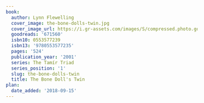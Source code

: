 ```yaml
---
book:
  author: Lynn Flewelling
  cover_image: the-bone-dolls-twin.jpg
  cover_image_url: https://i.gr-assets.com/images/S/compressed.photo.goodreads.com/books/1403189779l/671560._SY160_.jpg
  goodreads: '671560'
  isbn10: 0553577239
  isbn13: '9780553577235'
  pages: '524'
  publication_year: '2001'
  series: The Tamír Triad
  series_position: '1'
  slug: the-bone-dolls-twin
  title: The Bone Doll's Twin
plan:
  date_added: '2018-09-15'
---
```

